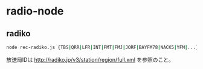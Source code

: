 # radio-node

## radiko

```bash
node rec-radiko.js {TBS|QRR|LFR|INT|FMT|FMJ|JORF|BAYFM78|NACK5|YFM|...} duration filename
```

放送局IDは <http://radiko.jp/v3/station/region/full.xml> を参照のこと。
